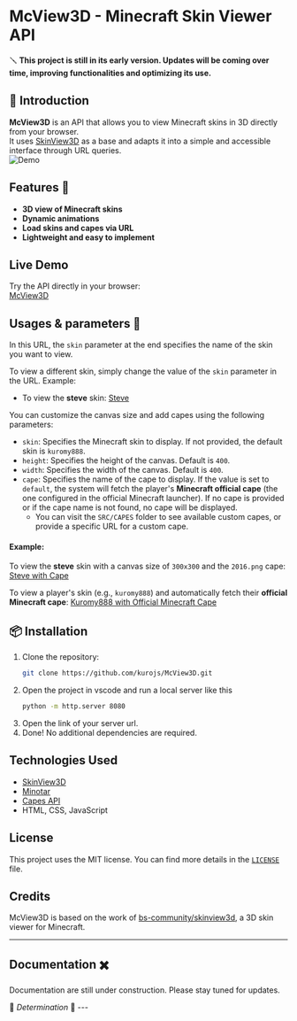 
# McView3D - Minecraft Skin Viewer API  

🪛 **This project is still in its early version. Updates will be coming over time, improving functionalities and optimizing its use.** 

## 📌 Introduction  
**McView3D** is an API that allows you to view Minecraft skins in 3D directly from your browser.  
It uses [SkinView3D](https://github.com/bs-community/skinview3d) as a base and adapts it into a simple and accessible interface through URL queries.  
![Demo](https://media1.giphy.com/media/v1.Y2lkPTc5MGI3NjExeDZwZ2R2cmtieThrNm5tbTZiMnQ0cWdnNHlhNmdwa2xjeDNtZDRlNCZlcD12MV9pbnRlcm5hbF9naWZfYnlfaWQmY3Q9Zw/RYrKwJGmVsabIT3EOE/giphy.gif)

## Features 👾
- **3D view of Minecraft skins**  
- **Dynamic animations**  
- **Load skins and capes via URL**  
- **Lightweight and easy to implement**  

## Live Demo   
Try the API directly in your browser:  
[McView3D](https://kurojs.github.io/McView3D/?skin=unlikekinght&height=400&width=400&cape=2016.png)

## Usages & parameters 📌
In this URL, the `skin` parameter at the end specifies the name of the skin you want to view.

To view a different skin, simply change the value of the `skin` parameter in the URL. Example:

- To view the **steve** skin:
  [Steve](https://kurojs.github.io/McView3D/?skin=steve)

You can customize the canvas size and add capes using the following parameters:

- `skin`: Specifies the Minecraft skin to display. If not provided, the default skin is `kuromy888`.
- `height`: Specifies the height of the canvas. Default is `400`.
- `width`: Specifies the width of the canvas. Default is `400`.
- `cape`: Specifies the name of the cape to display. If the value is set to `default`, the system will fetch the player's **Minecraft official cape** (the one configured in the official Minecraft launcher). If no cape is provided or if the cape name is not found, no cape will be displayed. 
  - You can visit the `SRC/CAPES` folder to see available custom capes, or provide a specific URL for a custom cape.

#### Example:
To view the **steve** skin with a canvas size of `300x300` and the `2016.png` cape:
[Steve with Cape](https://kurojs.github.io/McView3D/?skin=steve&height=300&width=300&cape=2016.png)

To view a player's skin (e.g., `kuromy888`) and automatically fetch their **official Minecraft cape**:
[Kuromy888 with Official Minecraft Cape](https://kurojs.github.io/McView3D/?skin=kuromy888&height=400&width=400&cape=default)



## 📦 Installation  
1. Clone the repository:  
   ```bash
   git clone https://github.com/kurojs/McView3D.git
   ```
2. Open the project in vscode and run a local server like this
   ```bash
   python -m http.server 8080
   ``` 
2. Open the link of your server url.  
3. Done! No additional dependencies are required.  

## Technologies Used  
- [SkinView3D](https://github.com/bs-community/skinview3d)
- [Minotar](https://minotar.net/)
- [Capes API](https://capes.dev/)
- HTML, CSS, JavaScript  

## License  
This project uses the MIT license. You can find more details in the [`LICENSE`](LICENSE) file.  

## Credits  
McView3D is based on the work of [bs-community/skinview3d](https://github.com/bs-community/skinview3d), a 3D skin viewer for Minecraft.  

---
## Documentation ✖️
Documentation are still under construction. Please stay tuned for updates.

👾 *Determination* 👾 ---
